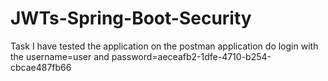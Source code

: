 # JWTs-Spring-Boot-Security
Task
I have tested the application on the postman application
do login with the username=user and password=aeceafb2-1dfe-4710-b254-cbcae487fb66
